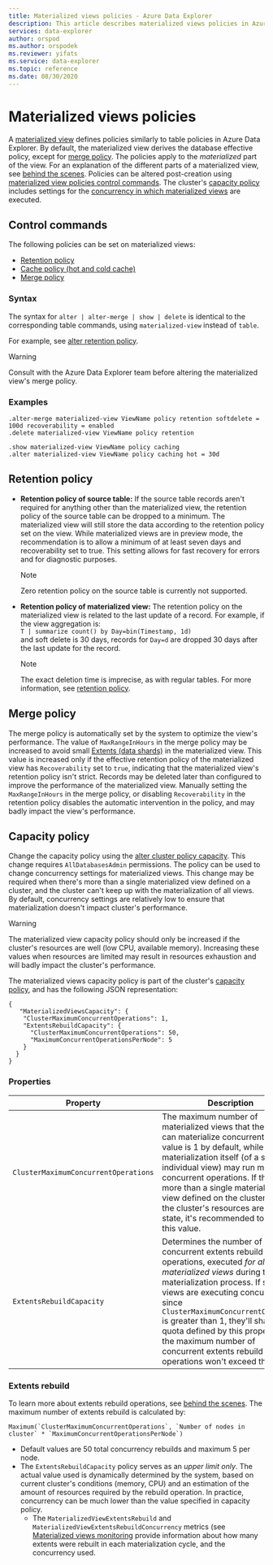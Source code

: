```yaml
---
title: Materialized views policies - Azure Data Explorer
description: This article describes materialized views policies in Azure Data Explorer.
services: data-explorer
author: orspod
ms.author: orspodek
ms.reviewer: yifats
ms.service: data-explorer
ms.topic: reference
ms.date: 08/30/2020
---
```

# Materialized views policies

A [materialized view](materialized-view-overview.md) defines policies similarly to table policies in Azure Data Explorer. By default, the materialized view derives the database effective policy, except for [merge policy](#merge-policy). The policies apply to the *materialized* part of the view. For an explanation of the different parts of a materialized view, see [behind the scenes](materialized-view-overview.md#how-materialized-views-work). Policies can be altered post-creation using [materialized view policies control commands](#control-commands).  The cluster's [capacity policy](../capacitypolicy.md) includes settings for the [concurrency in which materialized views](#capacity-policy) are executed.

## Control commands

The following policies can be set on materialized views:

* [Retention policy](../retentionpolicy.md)
* [Cache policy (hot and cold cache)](../cachepolicy.md)
* [Merge policy](../mergepolicy.md)

### Syntax

The syntax for `alter | alter-merge | show | delete` is identical to the corresponding table commands, using `materialized-view` instead of `table`. 

For example, see [alter retention policy](../retention-policy.md#alter-retention-policy). 

> [!WARNING]
> Consult with the Azure Data Explorer team before altering the materialized view's merge policy.

### Examples

<!-- csl -->
```
.alter-merge materialized-view ViewName policy retention softdelete = 100d recoverability = enabled
.delete materialized-view ViewName policy retention  

.show materialized-view ViewName policy caching
.alter materialized-view ViewName policy caching hot = 30d
```

## Retention policy

* **Retention policy of source table:** If the source table records aren't required for anything other than the materialized view, the retention policy of the source table can be dropped to a minimum. The materialized view will still store the data according to the retention policy set on the view. While materialized views are in preview mode, the recommendation is to allow a minimum of at least seven days and recoverability set to true. This setting allows for fast recovery for errors and for diagnostic purposes.

    > [!NOTE]
    > Zero retention policy on the source table is currently not supported.

* **Retention policy of materialized view:** The retention policy on the materialized view is related to the last update of a record. For example, if the view aggregation is: <br>
      `T | summarize count() by Day=bin(Timestamp, 1d)` <br>
 and soft delete is 30 days, records for `Day=d` are dropped 30 days after the last update for the record. 
    
  > [!NOTE]
  > The exact deletion time is imprecise, as with regular tables. For more information, see [retention policy](../retentionpolicy.md).

## Merge policy

The merge policy is automatically set by the system to optimize the view's performance. The value of `MaxRangeInHours` in the merge policy may be increased to avoid small [Extents (data shards)](../extents-overview.md) in the materialized view. This value is increased only if the effective retention policy of the materialized view has `Recoverability` set to `true`, indicating that the materialized view's retention policy isn't strict. Records may be deleted later than configured to improve the performance of the materialized view. Manually setting the `MaxRangeInHours` in the merge policy, or disabling `Recoverability` in the retention policy disables the automatic intervention in the policy, and may badly impact the view's performance.

## Capacity policy

Change the capacity policy using the [alter cluster policy capacity](../capacity-policy.md#alter-cluster-policy-capacity). This change requires `AllDatabasesAdmin` permissions.
The policy can be used to change concurrency settings for materialized views. This change may be required when there's more than a single materialized view defined on a cluster, and the cluster can't keep up with the materialization of all views. By default, concurrency settings are relatively low to ensure that materialization doesn't impact cluster's performance.

> [!WARNING]
> The materialized view capacity policy should only be increased if the cluster's resources are well (low CPU, available memory). Increasing these values when resources are limited may result in resources exhaustion and will badly impact the cluster's performance. 

The materialized views capacity policy is part of the cluster's [capacity policy](../capacitypolicy.md), and has the following JSON representation:

<!-- csl -->
``` 
{
   "MaterializedViewsCapacity": {
    "ClusterMaximumConcurrentOperations": 1,
    "ExtentsRebuildCapacity": {
      "ClusterMaximumConcurrentOperations": 50,
      "MaximumConcurrentOperationsPerNode": 5
    }
  }
}
```

### Properties

Property | Description
|---|---|
|`ClusterMaximumConcurrentOperations` | The maximum number of materialized views that the cluster can materialize concurrently. This value is 1 by default, while materialization itself (of a single individual view) may run many concurrent operations. If there's more than a single materialized view defined on the cluster, and if the cluster's resources are in good state, it's recommended to increase this value. |
| `ExtentsRebuildCapacity`|  Determines the number of concurrent extents rebuild operations, executed *for all materialized views* during the materialization process. If several views are executing concurrently, since `ClusterMaximumConcurrentOperation` is greater than 1, they'll share the quota defined by this property, and the maximum number of concurrent extents rebuild operations won't exceed this value.|

### Extents rebuild

To learn more about extents rebuild operations, see [behind the scenes](materialized-view-overview.md#how-materialized-views-work). The maximum number of extents rebuild is calculated by:
    
```kusto
Maximum(`ClusterMaximumConcurrentOperations`, `Number of nodes in cluster` * `MaximumConcurrentOperationsPerNode`)
```
    
* Default values are 50 total concurrency rebuilds and maximum 5 per node.
* The `ExtentsRebuildCapacity` policy serves as an *upper limit only*. The actual value used is dynamically determined by the system, based on current cluster's conditions (memory, CPU) and an estimation of the amount of resources required by the rebuild operation. In practice, concurrency can be much lower than the value specified in capacity policy.
    * The `MaterializedViewExtentsRebuild` and `MaterializedViewExtentsRebuildConcurrency` metrics (see [Materialized views monitoring](materialized-view-monitoring.md) provide information about how many extents were rebuilt in each materialization cycle, and the concurrency used.
